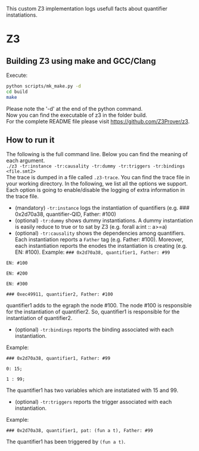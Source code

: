 This custom Z3 implementation logs usefull facts about quantifier instatiations. 

# Z3

## Building Z3 using make and GCC/Clang

Execute:

```bash
python scripts/mk_make.py -d
cd build
make
```
Please note the '-d' at the end of the python command.  
Now you can find the executable of z3 in the folder build.  
For the complete README file please visit https://github.com/Z3Prover/z3.  

## How to run it

The following is the full command line. Below you can find the meaning of each argument.  
`./z3 -tr:instance -tr:causality -tr:dummy -tr:triggers -tr:bindings <file.smt2>`  
The trace is dumped in a file called `.z3-trace`. You can find the trace file in your working directory.
In the following, we list all the options we support. Each option is going to enable/disable the logging of 
extra information in the trace file.  

* (mandatory) `-tr:instance` logs the instantiation of quantifiers (e.g. ### 0x2d70a38, quantifier-QID, Father: #100)
* (optional) `-tr:dummy` shows dummy instantiations. A dummy instantiation is easily reduce to true or to sat by Z3 (e.g. forall a:int :: a>=a)
* (optional) `-tr:causality` shows the dependencies among quantifiers. Each instantiation reports a `Father` tag (e.g. Father: #100).
Moreover, each instantiation reports the enodes the instantiation is creating (e.g. EN: #100).
Example:
`### 0x2d70a38, quantifier1, Father: #99`

`EN: #100`

`EN: #200`

`EN: #300`

`### 0xec49911, quantifier2, Father: #100`

quantifier1 adds to the egraph the node #100. The node #100 is responsible for the instantiation of quantifier2.
So, quantifier1 is responsible for the instantiation of quantifier2.

* (optional) `-tr:bindings` reports the binding associated with each instantiation.

Example:

`### 0x2d70a38, quantifier1, Father: #99`

`0: 15;`

`1 : 99;`

The quantifier1 has two variables which are instatiated with 15 and 99.

* (optional) `-tr:triggers` reports the trigger associated with each instantiation.

Example:

`### 0x2d70a38, quantifier1, pat: (fun a t), Father: #99`

The quantifier1 has been triggered by `(fun a t)`.
